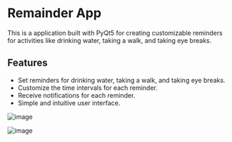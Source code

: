 

# Remainder App

This is a application built with PyQt5 for creating customizable reminders for activities like drinking water, taking a walk, and taking eye breaks.

## Features

- Set reminders for drinking water, taking a walk, and taking eye breaks.
- Customize the time intervals for each reminder.
- Receive notifications for each reminder.
- Simple and intuitive user interface.

![image](https://github.com/hemanth5666/Health_Remainder/assets/95521874/2309617f-fb6f-4d2c-bcda-37ca34365c65)


![image](https://github.com/hemanth5666/Health_Remainder/assets/95521874/67be93c6-02c4-43d4-9831-6710e50f9307)
